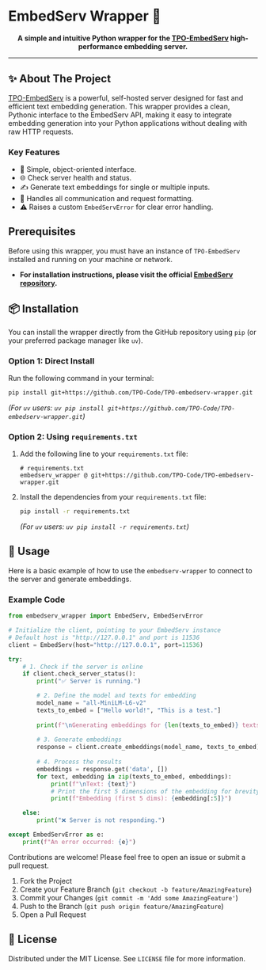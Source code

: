 
# EmbedServ Wrapper 🐍

<p align="center">
  <strong>A simple and intuitive Python wrapper for the <a href="https://github.com/TPO-Code/TPO-embedserv">TPO-EmbedServ</a> high-performance embedding server.</strong>
</p>

---

## ✨ About The Project

[TPO-EmbedServ](https://github.com/TPO-Code/TPO-embedserv) is a powerful, self-hosted server designed for fast and efficient text embedding generation. This wrapper provides a clean, Pythonic interface to the EmbedServ API, making it easy to integrate embedding generation into your Python applications without dealing with raw HTTP requests.

### Key Features
*   🚀 Simple, object-oriented interface.
*   🌐 Check server health and status.
*   ✍️ Generate text embeddings for single or multiple inputs.
*   🔌 Handles all communication and request formatting.
*   ⚠️ Raises a custom `EmbedServError` for clear error handling.

##  Prerequisites

Before using this wrapper, you must have an instance of `TPO-EmbedServ` installed and running on your machine or network.

*   **For installation instructions, please visit the official [EmbedServ repository](https://github.com/TPO-Code/TPO-embedserv).**

## 📦 Installation

You can install the wrapper directly from the GitHub repository using `pip` (or your preferred package manager like `uv`).

### Option 1: Direct Install

Run the following command in your terminal:

```bash
pip install git+https://github.com/TPO-Code/TPO-embedserv-wrapper.git
```
*(For `uv` users: `uv pip install git+https://github.com/TPO-Code/TPO-embedserv-wrapper.git`)*

### Option 2: Using `requirements.txt`

1.  Add the following line to your `requirements.txt` file:

    ```text
    # requirements.txt
    embedserv_wrapper @ git+https://github.com/TPO-Code/TPO-embedserv-wrapper.git
    ```

2.  Install the dependencies from your `requirements.txt` file:

    ```bash
    pip install -r requirements.txt
    ```
    *(For `uv` users: `uv pip install -r requirements.txt`)*

## 🚀 Usage

Here is a basic example of how to use the `embedserv-wrapper` to connect to the server and generate embeddings.

### Example Code

```python
from embedserv_wrapper import EmbedServ, EmbedServError

# Initialize the client, pointing to your EmbedServ instance
# Default host is "http://127.0.0.1" and port is 11536
client = EmbedServ(host="http://127.0.0.1", port=11536)

try:
    # 1. Check if the server is online
    if client.check_server_status():
        print("✅ Server is running.")

        # 2. Define the model and texts for embedding
        model_name = "all-MiniLM-L6-v2"
        texts_to_embed = ["Hello world!", "This is a test."]
        
        print(f"\nGenerating embeddings for {len(texts_to_embed)} texts using model '{model_name}'...")
        
        # 3. Generate embeddings
        response = client.create_embeddings(model_name, texts_to_embed)
        
        # 4. Process the results
        embeddings = response.get('data', [])
        for text, embedding in zip(texts_to_embed, embeddings):
            print(f"\nText: {text}")
            # Print the first 5 dimensions of the embedding for brevity
            print(f"Embedding (first 5 dims): {embedding[:5]}")

    else:
        print("❌ Server is not responding.")

except EmbedServError as e:
    print(f"An error occurred: {e}")

```

Contributions are welcome! Please feel free to open an issue or submit a pull request.

1.  Fork the Project
2.  Create your Feature Branch (`git checkout -b feature/AmazingFeature`)
3.  Commit your Changes (`git commit -m 'Add some AmazingFeature'`)
4.  Push to the Branch (`git push origin feature/AmazingFeature`)
5.  Open a Pull Request

## 📄 License

Distributed under the MIT License. See `LICENSE` file for more information.
